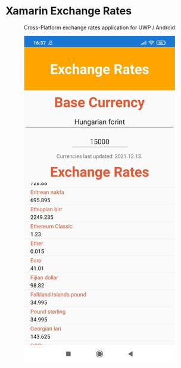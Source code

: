# Xamarin Exchange Rates

<p align="center">
Cross-Platform exchange rates application for UWP / Android 
</p>

<p align="center">
  <img src="screenshot.jpg" alt="screenshot">
</p>

